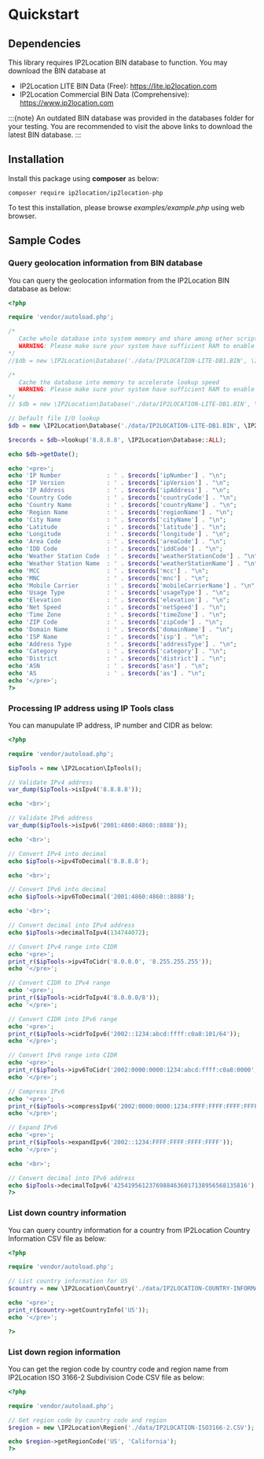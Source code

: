 # Quickstart

## Dependencies

This library requires IP2Location BIN database to function. You may
download the BIN database at

-   IP2Location LITE BIN Data (Free): <https://lite.ip2location.com>
-   IP2Location Commercial BIN Data (Comprehensive):
    <https://www.ip2location.com>

:::{note}
An outdated BIN database was provided in the databases folder for your testing. You are recommended to visit the above links to download the latest BIN database.
:::

## Installation

Install this package using **composer** as below:

```
composer require ip2location/ip2location-php
```

To test this installation, please browse *examples/example.php* using web browser.

## Sample Codes

### Query geolocation information from BIN database

You can query the geolocation information from the IP2Location BIN
database as below:

``` php
<?php

require 'vendor/autoload.php';

/*
   Cache whole database into system memory and share among other scripts & websites
   WARNING: Please make sure your system have sufficient RAM to enable this feature
*/
//$db = new \IP2Location\Database('./data/IP2LOCATION-LITE-DB1.BIN', \IP2Location\Database::SHARED_MEMORY);

/*
   Cache the database into memory to accelerate lookup speed
   WARNING: Please make sure your system have sufficient RAM to enable this feature
*/
// $db = new \IP2Location\Database('./data/IP2LOCATION-LITE-DB1.BIN', \IP2Location\Database::MEMORY_CACHE);

// Default file I/O lookup
$db = new \IP2Location\Database('./data/IP2LOCATION-LITE-DB1.BIN', \IP2Location\Database::FILE_IO);

$records = $db->lookup('8.8.8.8', \IP2Location\Database::ALL);

echo $db->getDate();

echo '<pre>';
echo 'IP Number             : ' . $records['ipNumber'] . "\n";
echo 'IP Version            : ' . $records['ipVersion'] . "\n";
echo 'IP Address            : ' . $records['ipAddress'] . "\n";
echo 'Country Code          : ' . $records['countryCode'] . "\n";
echo 'Country Name          : ' . $records['countryName'] . "\n";
echo 'Region Name           : ' . $records['regionName'] . "\n";
echo 'City Name             : ' . $records['cityName'] . "\n";
echo 'Latitude              : ' . $records['latitude'] . "\n";
echo 'Longitude             : ' . $records['longitude'] . "\n";
echo 'Area Code             : ' . $records['areaCode'] . "\n";
echo 'IDD Code              : ' . $records['iddCode'] . "\n";
echo 'Weather Station Code  : ' . $records['weatherStationCode'] . "\n";
echo 'Weather Station Name  : ' . $records['weatherStationName'] . "\n";
echo 'MCC                   : ' . $records['mcc'] . "\n";
echo 'MNC                   : ' . $records['mnc'] . "\n";
echo 'Mobile Carrier        : ' . $records['mobileCarrierName'] . "\n";
echo 'Usage Type            : ' . $records['usageType'] . "\n";
echo 'Elevation             : ' . $records['elevation'] . "\n";
echo 'Net Speed             : ' . $records['netSpeed'] . "\n";
echo 'Time Zone             : ' . $records['timeZone'] . "\n";
echo 'ZIP Code              : ' . $records['zipCode'] . "\n";
echo 'Domain Name           : ' . $records['domainName'] . "\n";
echo 'ISP Name              : ' . $records['isp'] . "\n";
echo 'Address Type          : ' . $records['addressType'] . "\n";
echo 'Category              : ' . $records['category'] . "\n";
echo 'District              : ' . $records['district'] . "\n";
echo 'ASN                   : ' . $records['asn'] . "\n";
echo 'AS                    : ' . $records['as'] . "\n";
echo '</pre>';
?>
```

### Processing IP address using IP Tools class

You can manupulate IP address, IP number and CIDR as below:

``` php
<?php

require 'vendor/autoload.php';

$ipTools = new \IP2Location\IpTools();

// Validate IPv4 address
var_dump($ipTools->isIpv4('8.8.8.8'));

echo '<br>';

// Validate IPv6 address
var_dump($ipTools->isIpv6('2001:4860:4860::8888'));

echo '<br>';

// Convert IPv4 into decimal
echo $ipTools->ipv4ToDecimal('8.8.8.8');

echo '<br>';

// Convert IPv6 into decimal
echo $ipTools->ipv6ToDecimal('2001:4860:4860::8888');

echo '<br>';

// Convert decimal into IPv4 address
echo $ipTools->decimalToIpv4(134744072);

// Convert IPv4 range into CIDR
echo '<pre>';
print_r($ipTools->ipv4ToCidr('8.0.0.0', '8.255.255.255'));
echo '</pre>';

// Convert CIDR to IPv4 range
echo '<pre>';
print_r($ipTools->cidrToIpv4('8.0.0.0/8'));
echo '</pre>';

// Convert CIDR into IPv6 range
echo '<pre>';
print_r($ipTools->cidrToIpv6('2002::1234:abcd:ffff:c0a8:101/64'));
echo '</pre>';

// Convert IPv6 range into CIDR
echo '<pre>';
print_r($ipTools->ipv6ToCidr('2002:0000:0000:1234:abcd:ffff:c0a8:0000', '2002:0000:0000:1234:ffff:ffff:ffff:ffff'));
echo '</pre>';

// Compress IPv6
echo '<pre>';
print_r($ipTools->compressIpv6('2002:0000:0000:1234:FFFF:FFFF:FFFF:FFFF'));
echo '</pre>';

// Expand IPv6
echo '<pre>';
print_r($ipTools->expandIpv6('2002::1234:FFFF:FFFF:FFFF:FFFF'));
echo '</pre>';

echo '<br>';

// Convert decimal into IPv6 address
echo $ipTools->decimalToIpv6('42541956123769884636017138956568135816');
?>
```

### List down country information

You can query country information for a country from IP2Location Country
Information CSV file as below:

``` php
<?php

require 'vendor/autoload.php';

// List country information for US
$country = new \IP2Location\Country('./data/IP2LOCATION-COUNTRY-INFORMATION-BASIC.CSV');

echo '<pre>';
print_r($country->getCountryInfo('US'));
echo '</pre>';

?>
```

### List down region information

You can get the region code by country code and region name from
IP2Location ISO 3166-2 Subdivision Code CSV file as below:

``` php
<?php

require 'vendor/autoload.php';

// Get region code by country code and region
$region = new \IP2Location\Region('./data/IP2LOCATION-ISO3166-2.CSV');

echo $region->getRegionCode('US', 'California');
?>
```

